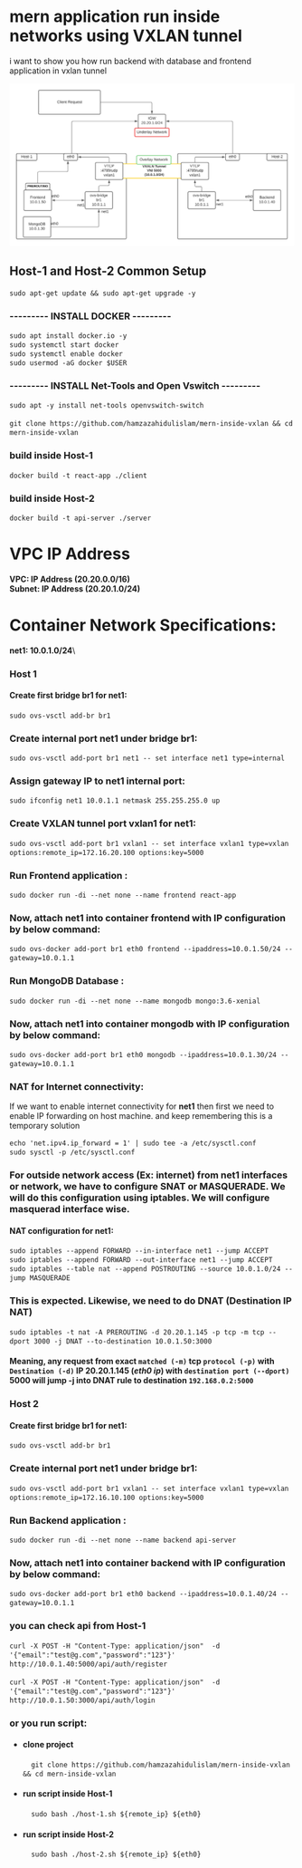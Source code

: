 <!-- @format -->

# mern application run inside networks using VXLAN tunnel

i want to show you how run backend with database and frontend application in vxlan tunnel

![Mern Inside VXLAN tunnel](./mern-inside-vxlan.png)

## Host-1 and Host-2 Common Setup

    sudo apt-get update && sudo apt-get upgrade -y

### --------- INSTALL DOCKER ---------

```
sudo apt install docker.io -y
sudo systemctl start docker
sudo systemctl enable docker
sudo usermod -aG docker $USER
```

### --------- INSTALL Net-Tools and Open Vswitch ---------

    sudo apt -y install net-tools openvswitch-switch

    git clone https://github.com/hamzazahidulislam/mern-inside-vxlan && cd mern-inside-vxlan

### build inside Host-1

    docker build -t react-app ./client

### build inside Host-2

    docker build -t api-server ./server

# VPC IP Address

**VPC: IP Address (20.20.0.0/16)**\
 **Subnet: IP Address (20.20.1.0/24)**

# Container Network Specifications:

**net1: 10.0.1.0/24**\

### Host 1

#### Create first bridge **br1** for **net1**:

    sudo ovs-vsctl add-br br1

### Create internal port **net1** under bridge **br1**:

    sudo ovs-vsctl add-port br1 net1 -- set interface net1 type=internal

### Assign gateway IP to **net1** internal port:

    sudo ifconfig net1 10.0.1.1 netmask 255.255.255.0 up

### Create VXLAN tunnel port **vxlan1** for **net1**:

    sudo ovs-vsctl add-port br1 vxlan1 -- set interface vxlan1 type=vxlan options:remote_ip=172.16.20.100 options:key=5000

### Run Frontend application :

    sudo docker run -di --net none --name frontend react-app

### Now, attach **net1** into container **frontend** with IP configuration by below command:

    sudo ovs-docker add-port br1 eth0 frontend --ipaddress=10.0.1.50/24 --gateway=10.0.1.1

### Run MongoDB Database :

    sudo docker run -di --net none --name mongodb mongo:3.6-xenial

### Now, attach **net1** into container **mongodb** with IP configuration by below command:

    sudo ovs-docker add-port br1 eth0 mongodb --ipaddress=10.0.1.30/24 --gateway=10.0.1.1

### NAT for Internet connectivity:

If we want to enable internet connectivity for **net1** then first we need to enable IP forwarding on host machine. and keep remembering this is a temporary solution

    echo 'net.ipv4.ip_forward = 1' | sudo tee -a /etc/sysctl.conf
    sudo sysctl -p /etc/sysctl.conf

### For outside network access (Ex: internet) from **net1** interfaces or network, we have to configure **SNAT** or **MASQUERADE**. We will do this configuration using **iptables**. We will configure masquerad interface wise.

#### NAT configuration for **net1**:

    sudo iptables --append FORWARD --in-interface net1 --jump ACCEPT
    sudo iptables --append FORWARD --out-interface net1 --jump ACCEPT
    sudo iptables --table nat --append POSTROUTING --source 10.0.1.0/24 --jump MASQUERADE

### This is expected. Likewise, we need to do **DNAT** (Destination IP NAT)

    sudo iptables -t nat -A PREROUTING -d 20.20.1.145 -p tcp -m tcp --dport 3000 -j DNAT --to-destination 10.0.1.50:3000

#### Meaning, any request from exact `matched (-m)` **tcp** `protocol (-p)` with `Destination (-d)` IP 20.20.1.145 (_eth0 ip_) with `destination port (--dport)` 5000 will jump -j into **DNAT** rule to destination `192.168.0.2:5000`

### Host 2

#### Create first bridge **br1** for **net1**:

    sudo ovs-vsctl add-br br1

### Create internal port **net1** under bridge **br1**:

    sudo ovs-vsctl add-port br1 vxlan1 -- set interface vxlan1 type=vxlan options:remote_ip=172.16.10.100 options:key=5000

### Run Backend application :

    sudo docker run -di --net none --name backend api-server

### Now, attach **net1** into container **backend** with IP configuration by below command:

    sudo ovs-docker add-port br1 eth0 backend --ipaddress=10.0.1.40/24 --gateway=10.0.1.1

### you can check api from Host-1

    curl -X POST -H "Content-Type: application/json"  -d '{"email":"test@g.com","password":"123"}' http://10.0.1.40:5000/api/auth/register

    curl -X POST -H "Content-Type: application/json"  -d '{"email":"test@g.com","password":"123"}' http://10.0.1.50:3000/api/auth/login

### or you run script:

- #### clone project
        git clone https://github.com/hamzazahidulislam/mern-inside-vxlan && cd mern-inside-vxlan
- #### run script inside Host-1

        sudo bash ./host-1.sh ${remote_ip} ${eth0}

- #### run script inside Host-2
        sudo bash ./host-2.sh ${remote_ip} ${eth0}

